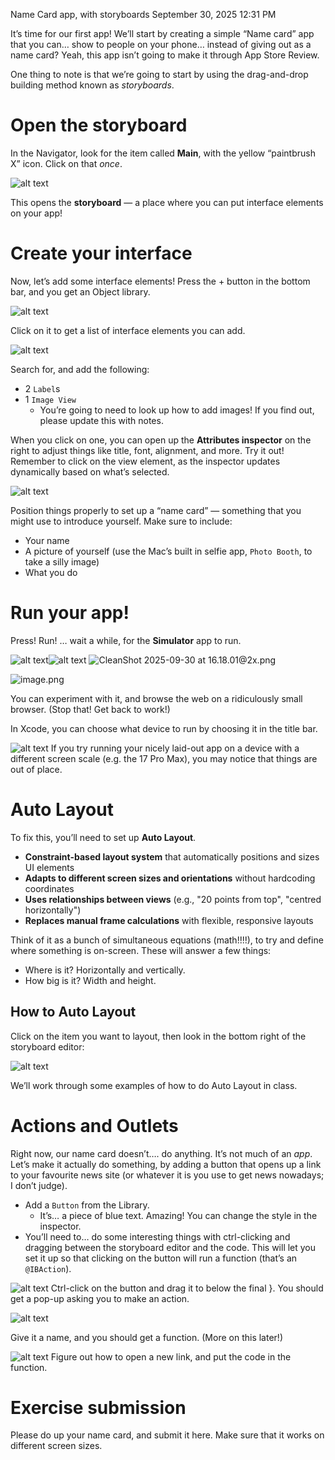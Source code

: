 Name Card app, with storyboards
September 30, 2025 12:31 PM

It’s time for our first app! We’ll start by creating a simple “Name card” app that you can… show to people on your phone… instead of giving out as a name card? Yeah, this app isn’t going to make it through App Store Review. 

One thing to note is that we’re going to start by using the drag-and-drop building method known as *storyboards*. 

# Open the storyboard

In the Navigator, look for the item called **Main**, with the yellow “paintbrush X” icon. Click on that *once*.

![alt text](image-8.png)

This opens the **storyboard** — a place where you can put interface elements on your app! 

# Create your interface

Now, let’s add some interface elements! Press the + button in the bottom bar, and you get an Object library.

![alt text](image-9.png)

Click on it to get a list of interface elements you can add. 

![alt text](image-10.png)

Search for, and add the following: 

- 2 `Label`s
- 1 `Image View`
    - You’re going to need to look up how to add images! If you find out, please update this with notes.

When you click on one, you can open up the **Attributes inspector** on the right to adjust things like title, font, alignment, and more. Try it out! Remember to click on the view element, as the inspector updates dynamically based on what’s selected.

![alt text](image-11.png)

Position things properly to set up a “name card” — something that you might use to introduce yourself. Make sure to include: 

- Your name
- A picture of yourself (use the Mac’s built in selfie app, `Photo Booth`, to take a silly image)
- What you do

# Run your app!

Press! Run! … wait a while, for the **Simulator** app to run. 

![alt text](image-12.png)![alt text](image-13.png)
![CleanShot 2025-09-30 at 16.18.01@2x.png](attachment:8fd051dd-81cd-42a8-9586-9e816a0bca17:CleanShot_2025-09-30_at_16.18.012x.png)

![image.png](attachment:679ba460-f936-4857-9e3f-09d57ac3ce30:image.png)

You can experiment with it, and browse the web on a ridiculously small browser. (Stop that! Get back to work!)

In Xcode, you can choose what device to run by choosing it in the title bar.

![alt text](image-14.png)
If you try running your nicely laid-out app on a device with a different screen scale (e.g. the 17 Pro Max), you may notice that things are out of place. 

# Auto Layout

To fix this, you’ll need to set up **Auto Layout**. 

- **Constraint-based layout system** that automatically positions and sizes UI elements
- **Adapts to different screen sizes and orientations** without hardcoding coordinates
- **Uses relationships between views** (e.g., "20 points from top", "centred horizontally")
- **Replaces manual frame calculations** with flexible, responsive layouts

Think of it as a bunch of simultaneous equations (math!!!!), to try and define where something is on-screen. These will answer a few things: 

- Where is it? Horizontally and vertically.
- How big is it? Width and height.

## How to Auto Layout

Click on the item you want to layout, then look in the bottom right of the storyboard editor:

![alt text](image-15.png)

We’ll work through some examples of how to do Auto Layout in class. 

# Actions and Outlets

Right now, our name card doesn’t…. do anything. It’s not much of an *app*. Let’s make it actually do something, by adding a button that opens up a link to your favourite news site (or whatever it is you use to get news nowadays; I don’t judge). 

- Add a `Button` from the Library.
    - It’s… a piece of blue text. Amazing! You can change the style in the inspector.
- You’ll need to… do some interesting things with ctrl-clicking and dragging between the storyboard editor and the code. This will let you set it up so that clicking on the button will run a function (that’s an `@IBAction`).

![alt text](image-16.png)
Ctrl-click on the button and drag it to below the final }. You should get a pop-up asking you to make an action.

![alt text](image-17.png)

Give it a name, and you should get a function. (More on this later!)

![alt text](image-18.png)
Figure out how to open a new link, and put the code in the function. 

# Exercise submission

Please do up your name card, and submit it here. Make sure that it works on different screen sizes.
